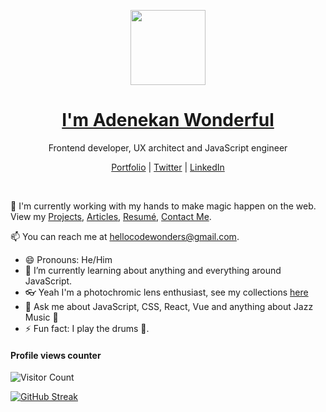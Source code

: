 <p align="center">
  <img src="https://user-images.githubusercontent.com/25548490/121235884-40eab680-c88d-11eb-9a5d-b923d7df4905.png" width="120" />  
  <h1 align="center"><a href="https://codewonders.dev">I'm Adenekan Wonderful</a></h1>
  <p align="center"> Frontend developer, UX architect and JavaScript engineer</p>
</p>

<p align="center">
  <a href="https://codewonders.dev">Portfolio</a> | 
  <a href="https://twitter.com/code_wonders">Twitter</a> |
  <a href="https://linkedin.com/in/codewonders">LinkedIn</a>
</p>

<br />

💫 I'm currently working with my hands to make magic happen on the web. View my [Projects](https://codewonders.dev/projects), [Articles](https://codewonders.dev/articles), [Resumé](https://codewonders.dev/resume), [Contact Me](https://codewonders.dev/contact).

📫 You can reach me at hellocodewonders@gmail.com.

- 😄 Pronouns: He/Him
- 🌱 I’m currently learning about anything and everything around JavaScript.
- 👓 Yeah I'm a photochromic lens enthusiast, see my collections [here](https://codewonders.dev/lens)
- 💬 Ask me about JavaScript, CSS, React, Vue and anything about Jazz Music 🎺
- ⚡ Fun fact: I play the drums 🥁.



<!--
**adenekan41/adenekan41** is a ✨ _special_ ✨ repository because its `README.md` (this file) appears on your GitHub profile.

Here are some ideas to get you started:
https://user-images.githubusercontent.com/25548490/121235376-b86c1600-c88c-11eb-9650-2c86c77f43ac.png
- 🔭 I’m currently working on ...
- 🌱 I’m currently learning ...
- 👯 I’m looking to collaborate on ...
- 🤔 I’m looking for help with ...
- 💬 Ask me about ...
- 📫 How to reach me: ...
- 😄 Pronouns: ...
- ⚡ Fun fact: ...
-->

#### Profile views counter
![Visitor Count](https://profile-counter.glitch.me/{DevBobi}/count.svg)

[![GitHub Streak](http://github-readme-streak-stats.herokuapp.com?user=DevBobi&theme=dracula&date_format=M%20j%5B%2C%20Y%5D)](https://git.io/streak-stats)
